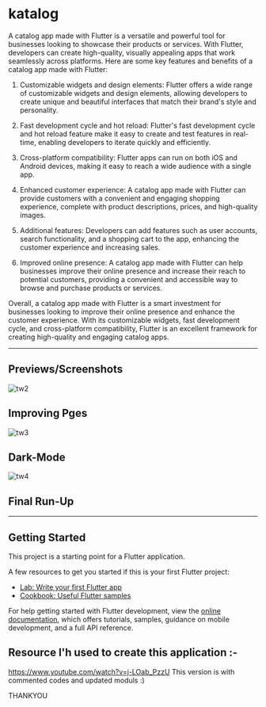 # katalog

A catalog app made with Flutter is a versatile and powerful tool for businesses looking to showcase their products or services. With Flutter, developers can create high-quality, visually appealing apps that work seamlessly across platforms. Here are some key features and benefits of a catalog app made with Flutter:

1. Customizable widgets and design elements: Flutter offers a wide range of customizable widgets and design elements, allowing developers to create unique and beautiful interfaces that match their brand's style and personality.

2. Fast development cycle and hot reload: Flutter's fast development cycle and hot reload feature make it easy to create and test features in real-time, enabling developers to iterate quickly and efficiently.

3. Cross-platform compatibility: Flutter apps can run on both iOS and Android devices, making it easy to reach a wide audience with a single app.

4. Enhanced customer experience: A catalog app made with Flutter can provide customers with a convenient and engaging shopping experience, complete with product descriptions, prices, and high-quality images.

5. Additional features: Developers can add features such as user accounts, search functionality, and a shopping cart to the app, enhancing the customer experience and increasing sales.

6. Improved online presence: A catalog app made with Flutter can help businesses improve their online presence and increase their reach to potential customers, providing a convenient and accessible way to browse and purchase products or services.

Overall, a catalog app made with Flutter is a smart investment for businesses looking to improve their online presence and enhance the customer experience. With its customizable widgets, fast development cycle, and cross-platform compatibility, Flutter is an excellent framework for creating high-quality and engaging catalog apps.

--------------------------------------------------------------------------------------------------------------
## Previews/Screenshots

![tw2](https://user-images.githubusercontent.com/132184385/236387443-8a22b81c-0b70-409e-972c-2a6d65ebccc4.png)
## Improving Pges
![tw3](https://user-images.githubusercontent.com/132184385/236387471-e0f9c4b1-1b5a-48f5-8531-b4d5d4a03b6e.png)
## Dark-Mode
![tw4](https://user-images.githubusercontent.com/132184385/236387476-20f2dbf1-5ddd-4b54-8206-713349ab2a08.png)
## Final Run-Up
---------------------------------------------------------------------------------------------------------------
## Getting Started

This project is a starting point for a Flutter application.

A few resources to get you started if this is your first Flutter project:

- [Lab: Write your first Flutter app](https://docs.flutter.dev/get-started/codelab)
- [Cookbook: Useful Flutter samples](https://docs.flutter.dev/cookbook)

For help getting started with Flutter development, view the
[online documentation](https://docs.flutter.dev/), which offers tutorials,
samples, guidance on mobile development, and a full API reference.

## Resource I'h used to create this application :-
https://www.youtube.com/watch?v=j-LOab_PzzU
This version is with commented codes and updated moduls :)

THANKYOU
